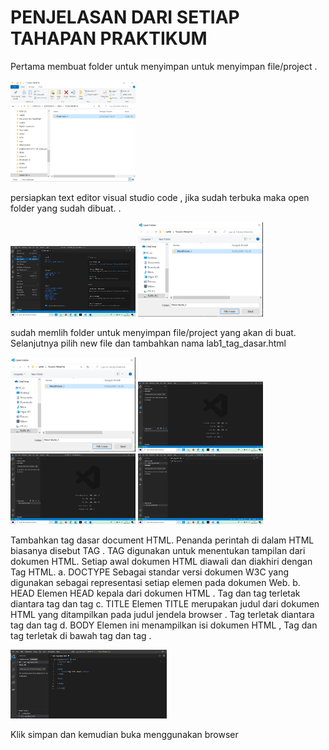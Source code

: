 <!DOCTYPE html>
<html>

<head>

</head>

<body>

</body>

</html>
<h1>PENJELASAN DARI SETIAP TAHAPAN PRAKTIKUM</h1>
<p>Pertama membuat folder untuk menyimpan untuk menyimpan file/project .</p>
<img src="1.png"width="200">
<p>persiapkan text editor visual studio code , jika sudah terbuka maka open folder yang sudah dibuat.
.</p>
<img src="2.png" width="200"> <img src="3.png" width="200">
<p>sudah memlih folder untuk menyimpan file/project yang akan di buat.
Selanjutnya pilih new file dan tambahkan nama lab1_tag_dasar.html</p> 
<img src="3.png" width="200"> <img src="4.png" width="200"><img src="5.png" width="200"> <img src="6.png" width="200">
<P>Tambahkan tag dasar  document HTML. Penanda perintah di dalam HTML biasanya disebut TAG . TAG digunakan untuk menentukan tampilan dari dokumen HTML. Setiap awal dokumen HTML diawali dan diakhiri dengan Tag HTML. 
a.	DOCTYPE
Sebagai standar versi dokumen W3C yang digunakan sebagai representasi setiap elemen pada dokumen Web.
b.	HEAD 
Elemen HEAD kepala dari dokumen HTML . Tag <head> dan tag </head> terletak diantara tag <html> dan tag </html>
c.	TITLE 
Elemen TITLE merupakan judul dari dokumen HTML yang ditampilkan pada judul jendela browser . Tag <title> dan tag </title> terletak diantara tag <head> dan tag </head>
d.	BODY 
Elemen ini menampilkan isi dokumen HTML , Tag <body> dan tag </body> terletak di bawah tag <head> dan tag </head>. </P>
<img src="9.png" width="250">
<p>Klik simpan dan kemudian buka menggunakan browser </p>
